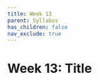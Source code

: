 ```yaml
---
title: Week 13
parent: Syllabus
has_children: false
nav_exclude: true
---
```


# Week 13: Title

<!-- ########################################################################### -->

<!-- ## Class - Monday, Nov. 22

<details closed markdown="block">
  <summary>Details</summary>

</details> -->

<!-- ########################################################################### -->

<!-- ########################################################################### -->

<!-- ## THANKSGIVING - No Class Thursday or Friday, Nov. 25-26 -->

<!-- ########################################################################### -->
